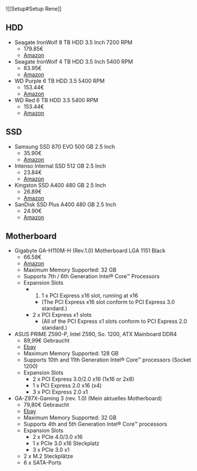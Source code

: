 ![[Setup#Setup Rene]]

## HDD
- Seagate IronWolf 8 TB HDD 3.5 Inch 7200 RPM
	- 179.85€
	- [Amazon](https://www.amazon.de/-/en/Seagate-IronWolf-internal-drive-silver/dp/B07SZVVBBK/ref=sr_1_5?crid=33L7VIQOMW6T&keywords=seagate+ironwolf+8tb&qid=1689015336&s=computers&sprefix=seagate+ironwolf+8tb%2Ccomputers%2C138&sr=1-5)
- Seagate IronWolf 4 TB HDD 3.5 Inch 5400 RPM
	- 83.95€
	- [Amazon](https://www.amazon.de/-/en/dp/B09NHV3CK9/ref=twister_B0C2HXNNHC?_encoding=UTF8&th=1)
- WD Purple 6 TB HDD 3.5 ‎5400 RPM
	- 153.44€
	- [Amazon](https://www.amazon.de/-/en/WD-Purple-WD64PURZ-6TB-SATA/dp/B0C4WTF5N2/ref=sr_1_10?crid=1ZFE4K0K41W45&keywords=6tb+sata&qid=1689015679&s=computers&sprefix=6tb+sata%2Ccomputers%2C112&sr=1-10)
- WD Red 6 TB HDD 3.5 ‎5400 RPM
	- 153.44€
	- [Amazon](https://www.amazon.de/-/en/internal-drive-NASware-technology-cache/dp/B07MYL7KVK/ref=sr_1_11?crid=378RRD1ZT91G9&keywords=WD+6tb+sata&qid=1689015844&s=computers&sprefix=wd+6tb+sata%2Ccomputers%2C103&sr=1-11)

## SSD
- Samsung SSD 870 EVO 500 GB 2.5 Inch
	- 35.90€
	- [Amazon](https://www.amazon.de/-/en/Samsung-Intelligent-TurboWrite-Magician-Software/dp/B08PC43D78/ref=sr_1_5?crid=18Q5JBVGA9E1L&keywords=ssd+512gb+zoll&qid=1689016175&s=computers&sprefix=ssd+512gb+zoll%2Ccomputers%2C108&sr=1-5)
- Intenso Internal SSD 512 GB 2.5 Inch
	- 23.84€
	- [Amazon](https://www.amazon.de/-/en/Intenso-Internal-Inch-SATA-Black/dp/B00D1E6RMW/ref=sr_1_1?crid=18Q5JBVGA9E1L&keywords=ssd%2B512gb%2Bzoll&qid=1689016175&s=computers&sprefix=ssd%2B512gb%2Bzoll%2Ccomputers%2C108&sr=1-1&th=1)
- Kingston SSD A400 480 GB 2.5 Inch
	- 26.89€
	- [Amazon](https://www.amazon.de/-/en/Kingston-A400-Solid-State-Drive-inch-SATA/dp/B01N0TQPQB/ref=psdc_427956031_t1_B07LGJM6BP?th=1)
- SanDisk SSD Plus A400 480 GB 2.5 Inch
	- 24.90€
	- [Amazon](https://www.amazon.de/-/en/SanDisk-Plus-Sata-Internal-Black/dp/B01F9G46Q8/ref=psdc_430168031_t2_B01N0TQPQB?th=1)

## Motherboard 
- Gigabyte GA-H110M-H (Rev.1.0) Motherboard LGA 1151 Black
	- 66.58€
	- [Amazon](https://www.amazon.de/-/en/Gigabyte-GA-H110M-H-Rev-1-0-Motherboard-Black/dp/B01BAIW30U/ref=sr_1_1?crid=1T3EE6L1BY08J&keywords=Gigabyte+GA-H110M-H+%28Rev.1.0%29+Motherboard+LGA+1151+Black&qid=1689019211&sprefix=gigabyte+ga-h110m-h+rev.1.0+motherboard+lga+1151+black%2Caps%2C229&sr=8-1)
	- Maximum Memory Supported: 32 GB
	- Supports 7th / 6th Generation Intel® Core™ Processors
	- Expansion Slots
		- 1. 1 x PCI Express x16 slot, running at x16  
			- (The PCI Express x16 slot conform to PCI Express 3.0 standard.)
		- 2 x PCI Express x1 slots  
			- (All of the PCI Express x1 slots conform to PCI Express 2.0 standard.)
- ASUS PRIME Z590-P, Intel Z590, So. 1200, ATX Mainboard DDR4
	- 89,99€ Gebraucht
	- [Ebay](https://www.ebay.de/itm/185976128610?hash=item2b4d0a8462:g:1PcAAOSwnvRkqAHW&amdata=enc%3AAQAIAAABANgtXHzAVmI9%2FrLiUsP1JONip8iclBPDJ31LJSxOOOdzXBnxncuVDAcz%2FR93O%2F7yftayNfytHyT%2BYZ0Fr3z9k3HJy0S3CBSfjJum7rYVFwc6o3sFHBSI%2FCzdl6N%2FB8GeZ9%2FU%2BAVw%2BorN1shlCuria7T%2BvAmkZD06s7quDmegaENkH5lxgmRC21qqG99ohaqccfbHlmXcy%2F8BVn24flpJFnbA61LByHWKMD6yW1LL5GbZ3Ar0MB4M%2Fbkvc%2B%2FVce%2BVilcsPBWBsL2iALwMyYKIzqpHZuTleJQdYrhjdtle7YN4BG518SqNobTtW1svXp6UTGJocrsy%2FDa48JXeaC7PTuc%3D%7Ctkp%3ABk9SR57hxpeoYg)
	- Maximum Memory Supported: 128 GB
	- Supports 10th and 11th Generation Intel® Core™ processors (Socket 1200)
	- Expansion Slots
		- 2 x PCI Express 3.0/2.0 x16 (1x16 or 2x8)
		- 1 x PCI Express 2.0 x16 (x4)
		- 3 x PCI Express 2.0 x1
- GA-Z97X-Gaming 3 (rev. 1.0) (Mein aktuelles Motherboard)
	- 79,80€ Gebraucht
	- [Ebay](https://www.ebay.de/itm/123802938593?hash=item1cd33aece1:g:wXEAAOSwTmpfbc7a)
	- Maximum Memory Supported: 32 GB
	- Supports 4th and 5th Generation Intel® Core™ processors
	- Expansion Slots
		- 2 x PCIe 4.0/3.0 x16
		- 1 x PCIe 3.0 x16 Steckplatz
		- 3 x PCIe 3.0 x1
	- 2 x M.2 Steckplätze
	- 6 x SATA-Ports 

